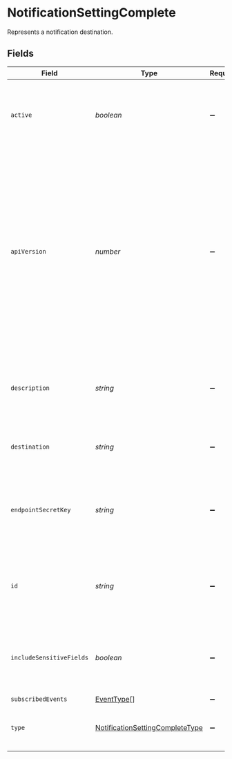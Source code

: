 # NotificationSettingComplete

Represents a notification destination.


## Fields

| Field                                                                                                                                                                                                             | Type                                                                                                                                                                                                              | Required                                                                                                                                                                                                          | Description                                                                                                                                                                                                       | Example                                                                                                                                                                                                           |
| ----------------------------------------------------------------------------------------------------------------------------------------------------------------------------------------------------------------- | ----------------------------------------------------------------------------------------------------------------------------------------------------------------------------------------------------------------- | ----------------------------------------------------------------------------------------------------------------------------------------------------------------------------------------------------------------- | ----------------------------------------------------------------------------------------------------------------------------------------------------------------------------------------------------------------- | ----------------------------------------------------------------------------------------------------------------------------------------------------------------------------------------------------------------- |
| `active`                                                                                                                                                                                                          | *boolean*                                                                                                                                                                                                         | :heavy_minus_sign:                                                                                                                                                                                                | Whether Paddle should try to deliver events to this notification destination.                                                                                                                                     |                                                                                                                                                                                                                   |
| `apiVersion`                                                                                                                                                                                                      | *number*                                                                                                                                                                                                          | :heavy_minus_sign:                                                                                                                                                                                                | API version that returned objects for events should conform to. Must be a valid version of the Paddle API. Cannot be a version older than your account default. Defaults to your account default if not included. |                                                                                                                                                                                                                   |
| `description`                                                                                                                                                                                                     | *string*                                                                                                                                                                                                          | :heavy_minus_sign:                                                                                                                                                                                                | Short description for this notification destination. Shown in the Paddle Dashboard.                                                                                                                               |                                                                                                                                                                                                                   |
| `destination`                                                                                                                                                                                                     | *string*                                                                                                                                                                                                          | :heavy_minus_sign:                                                                                                                                                                                                | Webhook endpoint URL or email address.                                                                                                                                                                            |                                                                                                                                                                                                                   |
| `endpointSecretKey`                                                                                                                                                                                               | *string*                                                                                                                                                                                                          | :heavy_minus_sign:                                                                                                                                                                                                | Webhook destination secret key, prefixed with `pdl_ntfset_`. Used for signature verification.                                                                                                                     |                                                                                                                                                                                                                   |
| `id`                                                                                                                                                                                                              | *string*                                                                                                                                                                                                          | :heavy_minus_sign:                                                                                                                                                                                                | Unique Paddle ID for this notification setting, prefixed with `ntfset_`.                                                                                                                                          | ntfset_01gt21c5pdx9q1e4mh1xrsjjn6                                                                                                                                                                                 |
| `includeSensitiveFields`                                                                                                                                                                                          | *boolean*                                                                                                                                                                                                         | :heavy_minus_sign:                                                                                                                                                                                                | Whether potentially sensitive fields should be sent to this notification destination.                                                                                                                             |                                                                                                                                                                                                                   |
| `subscribedEvents`                                                                                                                                                                                                | [EventType](../../models/shared/eventtype.md)[]                                                                                                                                                                   | :heavy_minus_sign:                                                                                                                                                                                                | N/A                                                                                                                                                                                                               |                                                                                                                                                                                                                   |
| `type`                                                                                                                                                                                                            | [NotificationSettingCompleteType](../../models/shared/notificationsettingcompletetype.md)                                                                                                                         | :heavy_minus_sign:                                                                                                                                                                                                | Where notifications should be sent for this destination.                                                                                                                                                          |                                                                                                                                                                                                                   |